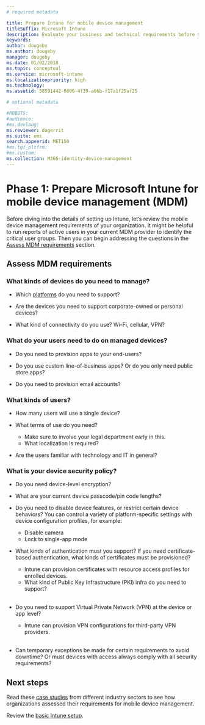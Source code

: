 ```yaml
---
# required metadata

title: Prepare Intune for mobile device management
titleSuffix: Microsoft Intune
description: Evaluate your business and technical requirements before migrating to Microsoft Intune.
keywords:
author: dougeby
ms.author: dougeby
manager: dougeby
ms.date: 01/02/2018
ms.topic: conceptual
ms.service: microsoft-intune
ms.localizationpriority: high
ms.technology:
ms.assetid: 58591442-6606-4f39-a06b-f17a1f25af25

# optional metadata

#ROBOTS:
#audience:
#ms.devlang:
ms.reviewer: dagerrit
ms.suite: ems
search.appverid: MET150
#ms.tgt_pltfrm:
#ms.custom:
ms.collection: M365-identity-device-management
---
```


# Phase 1: Prepare Microsoft Intune for mobile device management (MDM)

Before diving into the details of setting up Intune, let’s review the mobile device management requirements of your organization. It might be helpful to run reports of active users in your current MDM provider to identify the critical user groups. Then you can begin addressing the questions in the [Assess MDM requirements](migration-guide-prepare.md#assess-mdm-requirements) section.

## Assess MDM requirements

### What kinds of devices do you need to manage?

- Which [platforms](supported-devices-browsers.md) do you need to support?

- Are the devices you need to support corporate-owned or personal devices?

- What kind of connectivity do you use? Wi-Fi, cellular, VPN?

### What do your users need to do on managed devices?

- Do you need to provision apps to your end-users?

- Do you use custom line-of-business apps? Or do you only need public store apps?

- Do you need to provision email accounts?

### What kinds of users?

- How many users will use a single device?

- What terms of use do you need?

  - Make sure to involve your legal department early in this.
  - What localization is required?

- Are the users familiar with technology and IT in general?

### What is your device security policy?

- Do you need device-level encryption?

- What are your current device passcode/pin code lengths?

- Do you need to disable device features, or restrict certain device behaviors? You can control a variety of platform-specific settings with device configuration profiles, for example:
  - Disable camera
  - Lock to single-app mode<br/>

- What kinds of authentication must you support? If you need certificate-based authentication, what kinds of certificates must be provisioned?
  - Intune can provision certificates with resource access profiles for enrolled devices.
  - What kind of Public Key Infrastructure (PKI) infra do you need to support?
  <br></br>
- Do you need to support Virtual Private Network (VPN) at the device or app level?

  - Intune can provision VPN configurations for third-party VPN providers.
  <br/><br/>
- Can temporary exceptions be made for certain requirements to avoid downtime? Or must devices with access always comply with all security requirements?

## Next steps
Read these [case studies](https://customers.microsoft.com/story/mwh-global-now-part-of-stantec-secures-mobile-devices-with-intune) from different industry sectors to see how organizations assessed their requirements for mobile device management.

Review the [basic Intune setup](migration-guide-setup.md).
